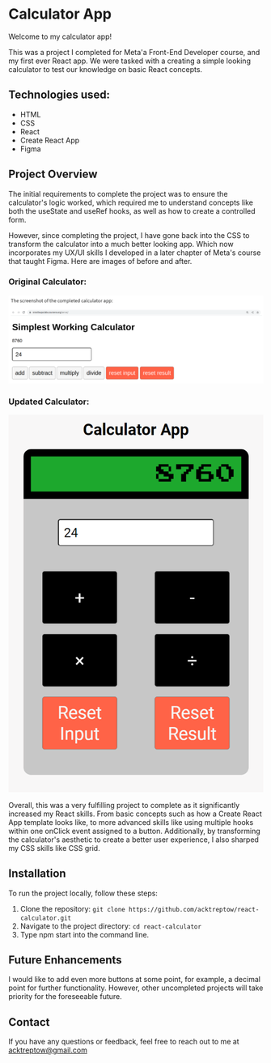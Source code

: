 # Calculator App

Welcome to my calculator app!

This was a project I completed for Meta'a Front-End Developer course, and my first ever React app. We were tasked with a creating a simple looking calculator to test our knowledge on basic React concepts.

## Technologies used:

- HTML
- CSS
- React
- Create React App
- Figma

## Project Overview

The initial requirements to complete the project was to ensure the calculator's logic worked, which required me to understand concepts like both the useState and useRef hooks, as well as how to create a controlled form.

However, since completing the project, I have gone back into the CSS to transform the calculator into a much better looking app. Which now incorporates my UX/UI skills I developed in a later chapter of Meta's course that taught Figma. Here are images of before and after.

### **Original Calculator:**

![Original Calculator](images/original-calculator.png)

### **Updated Calculator:**

![Updated calculator](images/new-calculator.png)

Overall, this was a very fulfilling project to complete as it significantly increased my React skills. From basic concepts such as how a Create React App template looks like, to more advanced skills like using multiple hooks within one onClick event assigned to a button. Additionally, by transforming the calculator's aesthetic to create a better user experience, I also sharped my CSS skills like CSS grid.

## Installation

To run the project locally, follow these steps:

1. Clone the repository: `git clone https://github.com/acktreptow/react-calculator.git`
2. Navigate to the project directory: `cd react-calculator`
3. Type npm start into the command line.

## Future Enhancements

I would like to add even more buttons at some point, for example, a decimal point for further functionality. However, other uncompleted projects will take priority for the foreseeable future.

## Contact

If you have any questions or feedback, feel free to reach out to me at acktreptow@gmail.com
